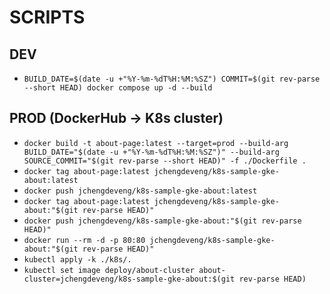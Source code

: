 # SCRIPTS

## DEV

- `BUILD_DATE=$(date -u +"%Y-%m-%dT%H:%M:%SZ") COMMIT=$(git rev-parse --short HEAD) docker compose up -d --build`

## PROD (DockerHub -> K8s cluster)

- `docker build -t about-page:latest --target=prod --build-arg BUILD_DATE="$(date -u +"%Y-%m-%dT%H:%M:%SZ")" --build-arg SOURCE_COMMIT="$(git rev-parse --short HEAD)" -f ./Dockerfile .`
- `docker tag about-page:latest jchengdeveng/k8s-sample-gke-about:latest`
- `docker push jchengdeveng/k8s-sample-gke-about:latest`
- `docker tag about-page:latest jchengdeveng/k8s-sample-gke-about:"$(git rev-parse HEAD)"`
- `docker push jchengdeveng/k8s-sample-gke-about:"$(git rev-parse HEAD)"`
- `docker run --rm -d -p 80:80 jchengdeveng/k8s-sample-gke-about:"$(git rev-parse HEAD)"`
- `kubectl apply -k ./k8s/.`
- `kubectl set image deploy/about-cluster about-cluster=jchengdeveng/k8s-sample-gke-about:$(git rev-parse HEAD)`
